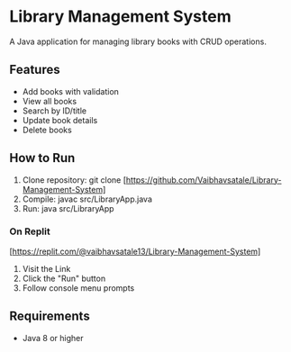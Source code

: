 # Library Management System

A Java application for managing library books with CRUD operations.

## Features
- Add books with validation
- View all books
- Search by ID/title
- Update book details
- Delete books

## How to Run
1. Clone repository: git clone [https://github.com/Vaibhavsatale/Library-Management-System]
2. Compile: javac src/LibraryApp.java
3. Run: java src/LibraryApp

### On Replit 
[https://replit.com/@vaibhavsatale13/Library-Management-System]
1. Visit the Link 
2. Click the "Run" button
3. Follow console menu prompts

## Requirements
- Java 8 or higher
